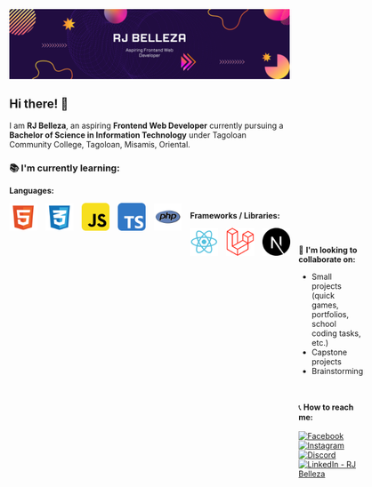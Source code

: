 
<img src="banner.png">

## Hi there! 👋

I am **RJ Belleza**, an aspiring **Frontend Web Developer** currently pursuing a **Bachelor of Science in Information Technology** under Tagoloan Community College, Tagoloan, Misamis, Oriental.  

### 📚 **I'm currently learning:**

**Languages:**
<div style="display: flex; gap: 15px;">
    <img src="html.png" width="50" height="50">
    <img src="css.png" width="50" height="50">
    <img src="js.png" width="50" height="50">
    <img src="typescript.png" width="50" height="50">
    <img src="php.png" width="50" height="50">
<div>

**Frameworks / Libraries:**
<div style="display: flex; gap: 15px;">
    <img src="react.png" width="50" height="50">
    <img src="laravel.png" width="50" height="50">
    <img src="nextjs.png" width="50" height="50">
<div><br>
  
💪 **I'm looking to collaborate on:**
- Small projects (quick games, portfolios, school coding tasks, etc.)
- Capstone projects
- Brainstorming  
<br><br>
  

📞 **How to reach me:**<br><br>
[![Facebook](https://img.shields.io/badge/Facebook-%231877F2.svg?style=for-the-badge&logo=Facebook&logoColor=white)](https://www.facebook.com/belleza.rj.b)
[![Instagram](https://img.shields.io/badge/Instagram-%23E4405F.svg?style=for-the-badge&logo=Instagram&logoColor=white)](https://l.messenger.com/l.php?u=https%3A%2F%2Fwww.instagram.com%2Feeve_insomnia%2Fprofilecard%2F%3Figsh%3DZndiZWw5dzI2M2Z6l&h=AT3MkS4-FZ2JDxSGHTPfF9RZN2-Lko1PeS-q8IDXyqT0XfRqaKi1cUkk5j9kwqP13SEIE82AlsP5H7Tggdbwum7fQdxWlYjTNp-801qcDSZr92VgdCUT_6f0AfyzoYDT7D2EDw)
[![Discord](https://img.shields.io/badge/Discord-%235865F2.svg?style=for-the-badge&logo=discord&logoColor=white)](https://discord.gg/ryMzE6K5)
[![LinkedIn - RJ Belleza](https://img.shields.io/badge/LinkedIn-RJ%20Belleza-%230077B5.svg?style=for-the-badge&logo=linkedin&logoColor=white)](www.linkedin.com/in/rj-belleza-a5b913336)

